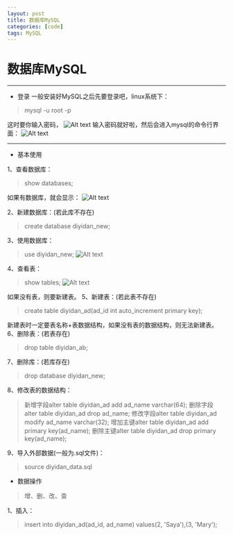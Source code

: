 ```yaml
---
layout: post
title: 数据库MySQL
categories: [code]
tags: MySQL
---
```


# 数据库MySQL

---
- 登录
一般安装好MySQL之后先要登录吧，linux系统下：
> mysql -u root -p

这时要你输入密码，
![Alt text](./1501582228521.png)
输入密码就好啦，然后会进入mysql的命令行界面：
![Alt text](./1501582260430.png)

---
- 基本使用

1、查看数据库：
> show databases;

如果有数据库，就会显示：
![Alt text](./1501582336095.png)

2、新建数据库：(若此库不存在)
> create database diyidan_new;

3、使用数据库：
> use diyidan_new;
![Alt text](./1501582550656.png)

4、查看表：
> show tables;
![Alt text](./1501582583669.png)

如果没有表，则要新建表。
5、新建表：(若此表不存在)
> create table diyidan_ad(ad_id int auto_increment primary key);

新建表时一定要表名称+表数据结构，如果没有表的数据结构，则无法新建表。
6、删除表：(若表存在)
> drop table diyidan_ab;

7、删除库：(若库存在)
> drop database diyidan_new;

8、修改表的数据结构：
> 新增字段alter table diyidan_ad add ad_name varchar(64);
删除字段alter table diyidan_ad drop ad_name;
修改字段alter table diyidan_ad modify ad_name varchar(32);
增加主键alter table diyidan_ad add primary key(ad_name);
删除主键alter table diyidan_ad drop primary key(ad_name);

9、导入外部数据(一般为.sql文件)：
> source diyidan_data.sql

- 数据操作

> 增、删、改、查

1、插入：
> insert into diyidan_ad(ad_id, ad_name) values(2, 'Saya'),(3, 'Mary');
